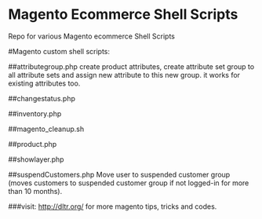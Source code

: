 Magento Ecommerce Shell Scripts
===============================

Repo for various Magento ecommerce Shell Scripts

#Magento custom shell scripts:

##attributegroup.php
create product attributes, create attribute set group to all attribute sets and assign new attribute to this new group. it works for existing attributes too.

##changestatus.php

##inventory.php

##magento_cleanup.sh

##product.php

##showlayer.php

##suspendCustomers.php
Move user to suspended customer group (moves customers to suspended customer group if not logged-in for more than 10 months).

###visit: http://dltr.org/ for more magento tips, tricks and codes.
